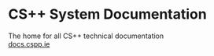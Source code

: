 # CS++ System Documentation
The home for all CS++ technical documentation  
[docs.cspp.ie](https://docs.cspp.ie)
